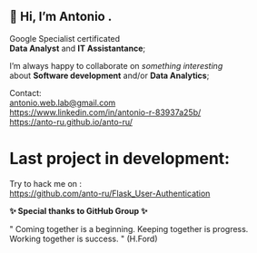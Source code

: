 ## 👋 Hi, I’m Antonio .
Google Specialist certificated<br>
<b>Data Analyst</b> and <b>IT Assistantance</b>;

I’m always happy to collaborate on <i>something interesting</i><br>
about <b>Software development</b> and/or <b>Data Analytics</b>;

Contact: <br>
antonio.web.lab@gmail.com <br>
https://www.linkedin.com/in/antonio-r-83937a25b/ <br>
https://anto-ru.github.io/anto-ru/ <br>

# Last project in development:
Try to hack me on :
<br>
https://github.com/anto-ru/Flask_User-Authentication
<br/>

<b>✨ Special thanks to GitHub Group ✨</b>
<br/>

" Coming together is a beginning. Keeping together is progress.<br>
  Working together is success. " 
                                                       (H.Ford)
